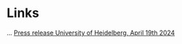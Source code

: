 # Links 
...
[Press release University of Heidelberg, April 19th 2024](https://www.uni-heidelberg.de/en/newsroom/research-project-how-experts-exposed-art-forgeries-in-the-early-20th-century)

